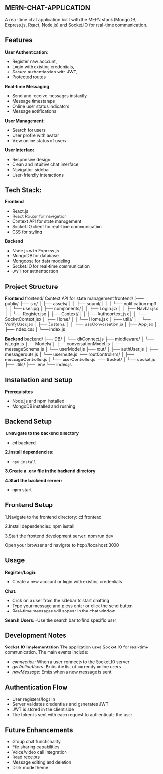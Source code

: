 ## **MERN-CHAT-APPLICATION**

A real-time chat application built with the MERN stack (MongoDB, Express.js, React, Node.js) and Socket.IO for real-time communication.



## Features

 **User Authentication**:
  - Register new account,
  - Login with existing credentials,
  - Secure authentication with JWT,
  - Protected routes

 **Real-time Messaging**
  - Send and receive messages instantly
  - Message timestamps
  - Online user status indicators
  - Message notifications
    
  **User Management:**
  - Search for users
  - User profile with avatar
  - View online status of users

  **User Interface**
  - Responsive design
  - Clean and intuitive chat interface
  - Navigation sidebar
  - User-friendly interactions

## Tech Stack:

**Frontend**
  -  React.js 
  - React Router for navigation
  - Context API for state management
  - Socket.IO client for real-time communication
  - CSS for styling
    
 **Backend**
  - Node.js with Express.js
  - MongoDB for database
  - Mongoose for data modeling
  - Socket.IO for real-time communication
  - JWT for authentication

## Project Structure

**Frontend**
 frontend/
  Context API for state management
frontend/
├── public/
├── src/
│   ├── assets/
│   │   ├── sound/
│   │   │   └── notification.mp3
│   │   └── user.jpg
│   ├── components/
│   │   ├── Login.jsx
│   │   ├── Navbar.jsx
│   │   └── Register.jsx
│   ├── Context/
│   │   ├── Authcontext.jsx
│   │   └── SocketContext.jsx
│   ├── Home/
│   │   └── Home.jsx
│   ├── utils/
│   │   └── VerifyUser.jsx
│   ├── Zustans/
│   │   └── useConversation.js
│   ├── App.jsx
│   ├── index.css
│   └── index.js

**Backend**
backend/
├── DB/
│   └── dbConnect.js
├── middleware/
│   └── isLogin.js
├── Models/
│   ├── conversationModel.js
│   ├── messageSchema.js
│   └── userModel.js
├── rout/
│   ├── authUser.js
│   ├── messageroute.js
│   └── userroute.js
├── routControllers/
│   ├── messageController.js
│   └── userController.js
├── Socket/
│   └── socket.js
├── utils/
├── .env
└── index.js
## Installation and Setup
**Prerequisites**
  - Node.js and npm installed
  - MongoDB installed and running
 
  ## Backend Setup
    
  **1.Navigate to the backend directory**
   -    cd backend
   
   **2.Install dependencies:**
   -     npm install
     
   **3.Create a .env file in the backend directory**

  
**4.Start the backend server:**
- npm start


## Frontend Setup

1.Navigate to the frontend directory:
cd frontend

2.Install dependencies:
npm install

3.Start the frontend development server:
npm run dev

Open your browser and navigate to http://localhost:3000

## Usage

**Register/Login:**
- Create a new account or login with existing credentials

**Chat:**

- Click on a user from the sidebar to start chatting
- Type your message and press enter or click the send button
- Real-time messages will appear in the chat window

**Search Users:**
-Use the search bar to find specific user

## Development Notes
**Socket.IO Implementation**
The application uses Socket.IO for real-time communication. The main events include:
  - *connection:* When a user connects to the Socket.IO server
  - *getOnlineUsers:* Emits the list of currently online users
  - *newMessage:* Emits when a new message is sent

## Authentication Flow
  - User registers/logs in
  - Server validates credentials and generates JWT
  - JWT is stored in the client side
  - The token is sent with each request to authenticate the user


## Future Enhancements
  - Group chat functionality
  - File sharing capabilities
  - Voice/video call integration
  - Read receipts
  - Message editing and deletion
  - Dark mode theme







